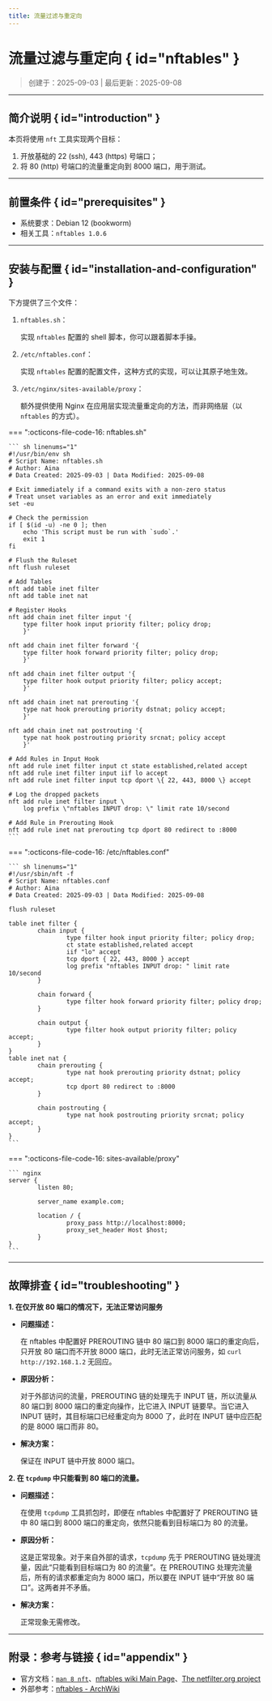```yaml
---
title: 流量过滤与重定向
---
```


流量过滤与重定向 { id="nftables" }
==================================

> 创建于：2025-09-03 | 最后更新：2025-09-08

---

简介说明 { id="introduction" }
------------------------------

本页将使用 `nft` 工具实现两个目标：

1. 开放基础的 22 (ssh), 443 (https) 号端口；
1. 将 80 (http) 号端口的流量重定向到 8000 端口，用于测试。

---

前置条件 { id="prerequisites" }
-------------------------------

-   系统要求：Debian 12 (bookworm)
-   相关工具：`nftables 1.0.6`

---

安装与配置 { id="installation-and-configuration" }
--------------------------------------------------

下方提供了三个文件：

1.  `nftables.sh`：

    实现 `nftables` 配置的 shell 脚本，你可以跟着脚本手操。

1.  `/etc/nftables.conf`：

    实现 `nftables` 配置的配置文件，这种方式的实现，可以让其原子地生效。

1.  `/etc/nginx/sites-available/proxy`：

    额外提供使用 Nginx 在应用层实现流量重定向的方法，而非网络层（以 `nftables` 的方式）。

=== ":octicons-file-code-16: nftables.sh"

    ``` sh linenums="1"
    #!/usr/bin/env sh
    # Script Name: nftables.sh
    # Author: Aina
    # Data Created: 2025-09-03 | Data Modified: 2025-09-08
    
    # Exit immediately if a command exits with a non-zero status
    # Treat unset variables as an error and exit immediately
    set -eu
    
    # Check the permission
    if [ $(id -u) -ne 0 ]; then
        echo 'This script must be run with `sudo`.'
        exit 1
    fi
    
    # Flush the Ruleset
    nft flush ruleset
    
    # Add Tables
    nft add table inet filter
    nft add table inet nat
    
    # Register Hooks
    nft add chain inet filter input '{
        type filter hook input priority filter; policy drop;
        }'
    
    nft add chain inet filter forward '{
        type filter hook forward priority filter; policy drop;
        }'
    
    nft add chain inet filter output '{
        type filter hook output priority filter; policy accept;
        }'
    
    nft add chain inet nat prerouting '{
        type nat hook prerouting priority dstnat; policy accept;
        }'
    
    nft add chain inet nat postrouting '{
        type nat hook postrouting priority srcnat; policy accept
        }'
        
    # Add Rules in Input Hook
    nft add rule inet filter input ct state established,related accept
    nft add rule inet filter input iif lo accept
    nft add rule inet filter input tcp dport \{ 22, 443, 8000 \} accept

    # Log the dropped packets
    nft add rule inet filter input \
        log prefix \"nftables INPUT drop: \" limit rate 10/second
    
    # Add Rule in Prerouting Hook
    nft add rule inet nat prerouting tcp dport 80 redirect to :8000
    ```

=== ":octicons-file-code-16: /etc/nftables.conf"

    ``` sh linenums="1"
    #!/usr/sbin/nft -f
    # Script Name: nftables.conf
    # Author: Aina
    # Data Created: 2025-09-03 | Data Modified: 2025-09-08

    flush ruleset

    table inet filter {
            chain input {
                    type filter hook input priority filter; policy drop;
                    ct state established,related accept
                    iif "lo" accept
                    tcp dport { 22, 443, 8000 } accept
                    log prefix "nftables INPUT drop: " limit rate 10/second
            }
    
            chain forward {
                    type filter hook forward priority filter; policy drop;
            }
    
            chain output {
                    type filter hook output priority filter; policy accept;
            }
    }
    table inet nat {
            chain prerouting {
                    type nat hook prerouting priority dstnat; policy accept;
                    tcp dport 80 redirect to :8000
            }
    
            chain postrouting {
                    type nat hook postrouting priority srcnat; policy accept;
            }
    }
    ```

=== ":octicons-file-code-16: sites-available/proxy"

    ``` nginx
    server {
            listen 80;
    
            server_name example.com;
    
            location / {
                    proxy_pass http://localhost:8000;
                    proxy_set_header Host $host;
            }
    }
    ```

---

故障排查 { id="troubleshooting" }
---------------------------------

**1. 在仅开放 80 端口的情况下，无法正常访问服务**

-   **问题描述：**

    在 nftables 中配置好 PREROUTING 链中 80 端口到 8000 端口的重定向后，只开放 80 端口而不开放 8000 端口，此时无法正常访问服务，如 `curl http://192.168.1.2` 无回应。

-   **原因分析：**

    对于外部访问的流量，PREROUTING 链的处理先于 INPUT 链，所以流量从 80 端口到 8000 端口的重定向操作，比它进入 INPUT 链要早。当它进入 INPUT 链时，其目标端口已经重定向为 8000 了，此时在 INPUT 链中应匹配的是 8000 端口而非 80。

-   **解决方案：**

    保证在 INPUT 链中开放 8000 端口。


**2. 在 `tcpdump` 中只能看到 80 端口的流量。**

-   **问题描述：**

    在使用 `tcpdump` 工具抓包时，即便在 nftables 中配置好了 PREROUTING 链中 80 端口到 8000 端口的重定向，依然只能看到目标端口为 80 的流量。

-   **原因分析：**

    这是正常现象。对于来自外部的请求，`tcpdump` 先于 PREROUTING 链处理流量，因此“只能看到目标端口为 80 的流量”。在 PREROUTING 处理完流量后，所有的请求都重定向为 8000 端口，所以要在 INPUT 链中“开放 80 端口”。这两者并不矛盾。

-   **解决方案：**

    正常现象无需修改。

---

附录：参考与链接 { id="appendix" }
--------------------------------

-   官方文档：[`man 8 nft`][nft]、[nftables wiki Main Page][nftwiki]、[The netfilter.org project][netfilter]
-   外部参考：[nftables - ArchWiki][nftarch]

[nft]: https://manpages.debian.org/bookworm/nftables/nftables.8.en.html "NFT(8)"
[nftwiki]: https://wiki.nftables.org/wiki-nftables/index.php/Main_Page "nftables wiki"
[nftarch]: https://wiki.archlinux.org/title/Nftables "nftables - ArchWiki"
[netfilter]: https://www.netfilter.org/ "netfilter"
